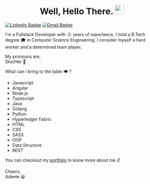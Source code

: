 <h1 align="center">Well, Hello There. <img src="https://raw.githubusercontent.com/MartinHeinz/MartinHeinz/master/wave.gif" width="30px"></h1> 

[![Linkedin Badge](https://img.shields.io/badge/-adeete-blue?style=flat-square&logo=Linkedin&logoColor=white&link=https://www.linkedin.com/in/adeete-kashyap-656b57126/)](https:&#x2F;&#x2F;www.linkedin.com&#x2F;in&#x2F;adeete-kashyap-656b57126)
[![Gmail Badge](https://img.shields.io/badge/-adeete09@gmail.com-c14438?style=flat-square&logo=Gmail&logoColor=white&link=mailto:adeete09@gmail.com)](mailto:adeete09@gmail.com)

I'm a Fullstack Developer with :2: years of experience. I hold a B.Tech degree :mortar_board: in
Computer Science Engineering. I consider myself a hard worker and a determined team player. 


My pronouns are, <br />
She&#x2F;Her :woman:

What can i bring to the table :plate_with_cutlery: ?
<ul>
  <li>Javascript</li>
  <li>Angular</li>
  <li>Node.js</li>
  <li>Typescript</li>
  <li>Java</li>
  <li>Golang</li>
  <li>Python</li>
  <li>Hyperledger Fabric</li>
  <li>HTML</li>
  <li>CSS</li>
  <li>SASS</li>
  <li>OOP</li>
  <li>Data Structure</li>
  <li>REST</li>
</ul>

You can checkout my <a href="" target="_blank">portfolio</a> to know more about me.:v:

Cheers,  <br />
Adeete :grinning:


